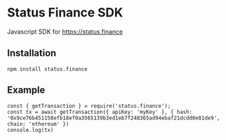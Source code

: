# Status Finance SDK
Javascript SDK for https://status.finance

## Installation
```
npm install status.finance
```

## Example
```
const { getTransaction } = require('status.finance');
const tx = await getTransaction({ apiKey: 'myKey' }, { hash: '0x9ce76b451158efb18ef0a3565139b3ed1eb7f248365ad94ebaf21dcdd0e81de9', chain: 'ethereum' })
console.log(tx)
```